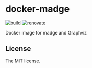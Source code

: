 # docker-madge

[![build](https://github.com/sasaplus1/docker-madge/workflows/build/badge.svg)](https://github.com/sasaplus1/docker-madge/actions?query=workflow%3Abuild)
[![renovate](https://badges.renovateapi.com/github/sasaplus1/docker-madge)](https://renovatebot.com)

Docker image for madge and Graphviz

## License

The MIT license.
